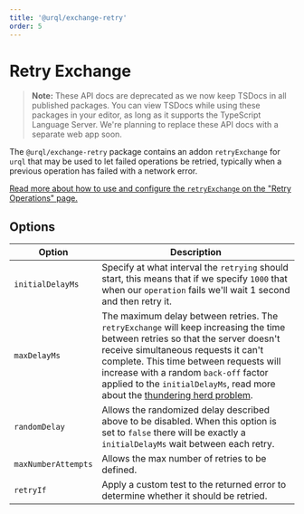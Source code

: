```yaml
---
title: '@urql/exchange-retry'
order: 5
---
```


# Retry Exchange

> **Note:** These API docs are deprecated as we now keep TSDocs in all published packages.
> You can view TSDocs while using these packages in your editor, as long as it supports the
> TypeScript Language Server.
> We're planning to replace these API docs with a separate web app soon.

The `@urql/exchange-retry` package contains an addon `retryExchange` for `urql` that may be used to
let failed operations be retried, typically when a previous operation has failed with a network
error.

[Read more about how to use and configure the `retryExchange` on the "Retry Operations"
page.](../advanced/retry-operations.md)

## Options

| Option              | Description                                                                                                                                                                                                                                                                                                                                                                                      |
| ------------------- | ------------------------------------------------------------------------------------------------------------------------------------------------------------------------------------------------------------------------------------------------------------------------------------------------------------------------------------------------------------------------------------------------ |
| `initialDelayMs`    | Specify at what interval the `retrying` should start, this means that if we specify `1000` that when our `operation` fails we'll wait 1 second and then retry it.                                                                                                                                                                                                                                |
| `maxDelayMs`        | The maximum delay between retries. The `retryExchange` will keep increasing the time between retries so that the server doesn't receive simultaneous requests it can't complete. This time between requests will increase with a random `back-off` factor applied to the `initialDelayMs`, read more about the [thundering herd problem](https://en.wikipedia.org/wiki/Thundering_herd_problem). |
| `randomDelay`       | Allows the randomized delay described above to be disabled. When this option is set to `false` there will be exactly a `initialDelayMs` wait between each retry.                                                                                                                                                                                                                                 |
| `maxNumberAttempts` | Allows the max number of retries to be defined.                                                                                                                                                                                                                                                                                                                                                  |
| `retryIf`           | Apply a custom test to the returned error to determine whether it should be retried.                                                                                                                                                                                                                                                                                                             |
